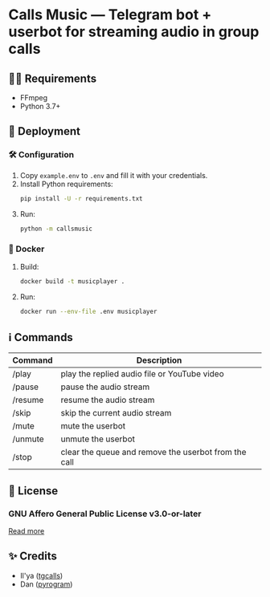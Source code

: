 # Calls Music — Telegram bot + userbot for streaming audio in group calls

## ✍🏻 Requirements

- FFmpeg
- Python 3.7+

## 🚀 Deployment

### 🛠 Configuration

1. Copy `example.env` to `.env` and fill it with your credentials.
2. Install Python requirements:
   ```bash
   pip install -U -r requirements.txt
   ```
3. Run:
   ```bash
   python -m callsmusic
   ```

### 🐬 Docker

1. Build:
   ```bash
   docker build -t musicplayer .
   ```
2. Run:
   ```bash
   docker run --env-file .env musicplayer
   ```


## ℹ️ Commands

| Command | Description                                          |
| ------- | ---------------------------------------------------- |
| /play   | play the replied audio file or YouTube video         |
| /pause  | pause the audio stream                               |
| /resume | resume the audio stream                              |
| /skip   | skip the current audio stream                        |
| /mute   | mute the userbot                                     |
| /unmute | unmute the userbot                                   |
| /stop   | clear the queue and remove the userbot from the call |

## 📄 License

### GNU Affero General Public License v3.0-or-later

[Read more](http://www.gnu.org/licenses/#AGPL)

## ✨ Credits

- Il'ya ([tgcalls](https://github.com/MarshalX/tgcalls))
- Dan ([pyrogram](https://github.com/pyrogram/pyrogram))
